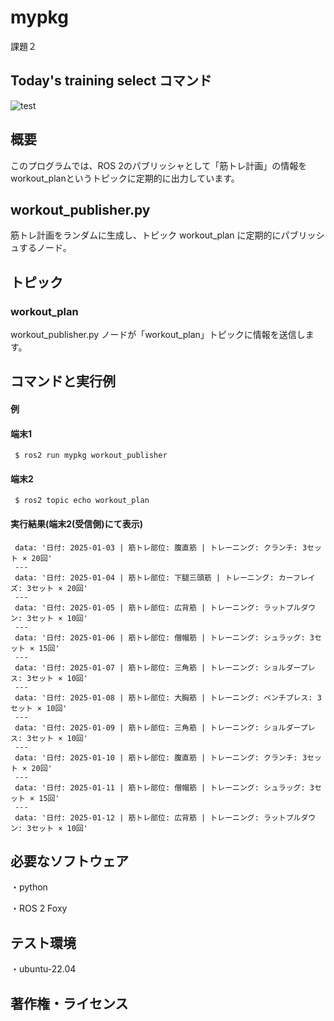 # mypkg
課題２
## Today's training select コマンド

![test](https://github.com/fukuurakokuki123/mypkg/actions/workflows/test.yml/badge.svg)

## 概要
このプログラムでは、ROS 2のパブリッシャとして「筋トレ計画」の情報をworkout_planというトピックに定期的に出力しています。

## workout_publisher.py
筋トレ計画をランダムに生成し、トピック workout_plan に定期的にパブリッシュするノード。

## トピック
### workout_plan

workout_publisher.py ノードが「workout_plan」トピックに情報を送信します。

## コマンドと実行例
#### 例
#### 端末1
     $ ros2 run mypkg workout_publisher
#### 端末2
     $ ros2 topic echo workout_plan
#### 実行結果(端末2(受信側)にて表示)
     data: '日付: 2025-01-03 | 筋トレ部位: 腹直筋 | トレーニング: クランチ: 3セット × 20回'
     ---
     data: '日付: 2025-01-04 | 筋トレ部位: 下腿三頭筋 | トレーニング: カーフレイズ: 3セット × 20回'
     ---
     data: '日付: 2025-01-05 | 筋トレ部位: 広背筋 | トレーニング: ラットプルダウン: 3セット × 10回'
     ---
     data: '日付: 2025-01-06 | 筋トレ部位: 僧帽筋 | トレーニング: シュラッグ: 3セット × 15回'
     ---
     data: '日付: 2025-01-07 | 筋トレ部位: 三角筋 | トレーニング: ショルダープレス: 3セット × 10回'
     ---
     data: '日付: 2025-01-08 | 筋トレ部位: 大胸筋 | トレーニング: ベンチプレス: 3セット × 10回'
     ---
     data: '日付: 2025-01-09 | 筋トレ部位: 三角筋 | トレーニング: ショルダープレス: 3セット × 10回'
     ---
     data: '日付: 2025-01-10 | 筋トレ部位: 腹直筋 | トレーニング: クランチ: 3セット × 20回'
     ---
     data: '日付: 2025-01-11 | 筋トレ部位: 僧帽筋 | トレーニング: シュラッグ: 3セット × 15回'
     ---
     data: '日付: 2025-01-12 | 筋トレ部位: 広背筋 | トレーニング: ラットプルダウン: 3セット × 10回'
## 必要なソフトウェア
・python

・ROS 2 Foxy

## テスト環境
・ubuntu-22.04
## 著作権・ライセンス

